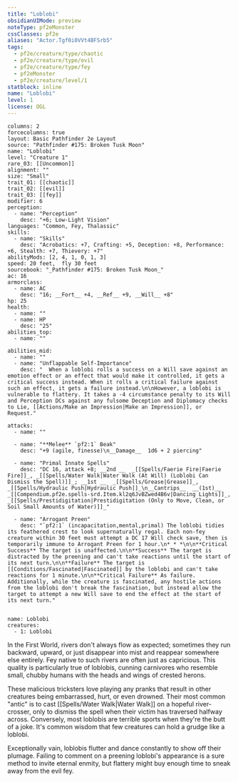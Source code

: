 ```yaml
---
title: "Loblobi"
obsidianUIMode: preview
noteType: pf2eMonster
cssClasses: pf2e
aliases: "Actor.Tgf0i0VVt4BFSrb5" 
tags:
  - pf2e/creature/type/chaotic
  - pf2e/creature/type/evil
  - pf2e/creature/type/fey
  - pf2eMonster
  - pf2e/creature/level/1
statblock: inline
name: "Loblobi"
level: 1
license: OGL
---
```


```statblock
columns: 2
forcecolumns: true
layout: Basic Pathfinder 2e Layout
source: "Pathfinder #175: Broken Tusk Moon"
name: "Loblobi"
level: "Creature 1"
rare_03: [[Uncommon]]
alignment: ""
size: "Small"
trait_01: [[chaotic]]
trait_02: [[evil]]
trait_03: [[fey]]
modifier: 6
perception:
  - name: "Perception"
    desc: "+6; Low-Light Vision"
languages: "Common, Fey, Thalassic"
skills:
  - name: "Skills"
    desc: "Acrobatics: +7, Crafting: +5, Deception: +8, Performance: +6, Stealth: +7, Thievery: +7"
abilityMods: [2, 4, 1, 0, 1, 3]
speed: 20 feet,  fly 30 feet
sourcebook: "_Pathfinder #175: Broken Tusk Moon_"
ac: 16
armorclass:
  - name: AC
    desc: "16; __Fort__ +4, __Ref__ +9, __Will__ +8"
hp: 25
health:
  - name: ""
  - name: HP
    desc: "25"
abilities_top:
  - name: ""

abilities_mid:
  - name: ""
  - name: "Unflappable Self-Importance"
    desc: "  When a loblobi rolls a success on a Will save against an emotion effect or an effect that would make it controlled, it gets a critical success instead. When it rolls a critical failure against such an effect, it gets a failure instead.\n\nHowever, a loblobi is vulnerable to flattery. It takes a -4 circumstance penalty to its Will and Perception DCs against any fulsome Deception and Diplomacy checks to Lie, [[Actions/Make an Impression|Make an Impression]], or Request."

attacks:
  - name: ""

  - name: "**Melee** `pf2:1` Beak"
    desc: "+9 (agile, finesse)\n__Damage__  1d6 + 2 piercing"

  - name: "Primal Innate Spells"
    desc: "DC 16, attack +8; __2nd __  _[[Spells/Faerie Fire|Faerie Fire]]_, _[[Spells/Water Walk|Water Walk (At Will) (Loblobi Can Dismiss the Spell)]]_; __1st __  _[[Spells/Grease|Grease]]_, _[[Spells/Hydraulic Push|Hydraulic Push]]_\n__Cantrips__  __(1st)__ _[[Compendium.pf2e.spells-srd.Item.kl2q6JvBZwed4B6v|Dancing Lights]]_, _[[Spells/Prestidigitation|Prestidigitation (Only to Move, Clean, or Soil Small Amounts of Water)]]_"

  - name: "Arrogant Preen"
    desc: "`pf2:1` (incapacitation,mental,primal) The loblobi tidies its feathered crest to look supernaturally regal. Each non-fey creature within 30 feet must attempt a DC 17 Will check save, then is temporarily immune to Arrogant Preen for 1 hour.\n* * *\n\n**Critical Success** The target is unaffected.\n\n**Success** The target is distracted by the preening and can't take reactions until the start of its next turn.\n\n**Failure** The target is [[Conditions/Fascinated|Fascinated]] by the loblobi and can't take reactions for 1 minute.\n\n**Critical Failure** As failure. Additionally, while the creature is fascinated, any hostile actions from the loblobi don't break the fascination, but instead allow the target to attempt a new Will save to end the effect at the start of its next turn."
 
```

```encounter-table
name: Loblobi
creatures:
  - 1: Loblobi
```



In the First World, rivers don't always flow as expected; sometimes they run backward, upward, or just disappear into mist and reappear somewhere else entirely. Fey native to such rivers are often just as capricious. This quality is particularly true of loblobis, cunning carnivores who resemble small, chubby humans with the heads and wings of crested herons.

These malicious tricksters love playing any pranks that result in other creatures being embarrassed, hurt, or even drowned. Their most common "antic" is to cast [[Spells/Water Walk|Water Walk]] on a hopeful river-crosser, only to dismiss the spell when their victim has traversed halfway across. Conversely, most loblobis are terrible sports when they're the butt of a joke. It's common wisdom that few creatures can hold a grudge like a loblobi.

Exceptionally vain, loblobis flutter and dance constantly to show off their plumage. Failing to comment on a preening loblobi's appearance is a sure method to invite eternal enmity, but flattery might buy enough time to sneak away from the evil fey.
